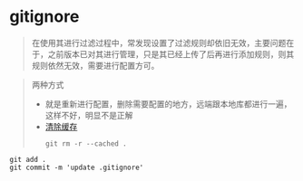 # gitignore

> 在使用其进行过滤过程中，常发现设置了过滤规则却依旧无效，主要问题在于，之前版本已对其进行管理，只是其已经上传了后再进行添加规则，则其规则依然无效，需要进行配置方可。

> 两种方式
>
> - 就是重新进行配置，删除需要配置的地方，远端跟本地库都进行一遍，这样不好，明显不是正解
> - [清除缓存](https://blog.csdn.net/get_set/article/details/53246538)
>   ```
>   git rm -r --cached .
>   ```

    git add .
    git commit -m 'update .gitignore'

> ```
>
> ```
